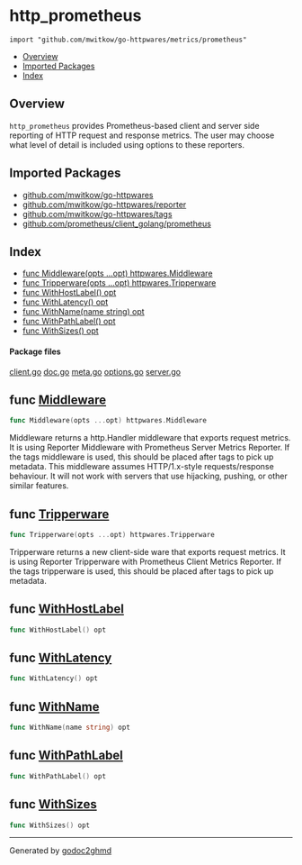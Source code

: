 # http_prometheus
`import "github.com/mwitkow/go-httpwares/metrics/prometheus"`

* [Overview](#pkg-overview)
* [Imported Packages](#pkg-imports)
* [Index](#pkg-index)

## <a name="pkg-overview">Overview</a>
`http_prometheus` provides Prometheus-based client and server side reporting of HTTP request and response metrics.
The user may choose what level of detail is included using options to these reporters.

## <a name="pkg-imports">Imported Packages</a>

- [github.com/mwitkow/go-httpwares](./../..)
- [github.com/mwitkow/go-httpwares/reporter](./../../reporter)
- [github.com/mwitkow/go-httpwares/tags](./../../tags)
- [github.com/prometheus/client_golang/prometheus](https://godoc.org/github.com/prometheus/client_golang/prometheus)

## <a name="pkg-index">Index</a>
* [func Middleware(opts ...opt) httpwares.Middleware](#Middleware)
* [func Tripperware(opts ...opt) httpwares.Tripperware](#Tripperware)
* [func WithHostLabel() opt](#WithHostLabel)
* [func WithLatency() opt](#WithLatency)
* [func WithName(name string) opt](#WithName)
* [func WithPathLabel() opt](#WithPathLabel)
* [func WithSizes() opt](#WithSizes)

#### <a name="pkg-files">Package files</a>
[client.go](./client.go) [doc.go](./doc.go) [meta.go](./meta.go) [options.go](./options.go) [server.go](./server.go) 

## <a name="Middleware">func</a> [Middleware](./server.go#L87)
``` go
func Middleware(opts ...opt) httpwares.Middleware
```
Middleware returns a http.Handler middleware that exports request metrics.
It is using Reporter Middleware with Prometheus Server Metrics Reporter.
If the tags middleware is used, this should be placed after tags to pick up metadata.
This middleware assumes HTTP/1.x-style requests/response behaviour. It will not work with servers that use
hijacking, pushing, or other similar features.

## <a name="Tripperware">func</a> [Tripperware](./client.go#L85)
``` go
func Tripperware(opts ...opt) httpwares.Tripperware
```
Tripperware returns a new client-side ware that exports request metrics.
It is using Reporter Tripperware with Prometheus Client Metrics Reporter.
If the tags tripperware is used, this should be placed after tags to pick up metadata.

## <a name="WithHostLabel">func</a> [WithHostLabel](./options.go#L36)
``` go
func WithHostLabel() opt
```

## <a name="WithLatency">func</a> [WithLatency](./options.go#L30)
``` go
func WithLatency() opt
```

## <a name="WithName">func</a> [WithName](./options.go#L24)
``` go
func WithName(name string) opt
```

## <a name="WithPathLabel">func</a> [WithPathLabel](./options.go#L42)
``` go
func WithPathLabel() opt
```

## <a name="WithSizes">func</a> [WithSizes](./options.go#L48)
``` go
func WithSizes() opt
```

- - -
Generated by [godoc2ghmd](https://github.com/GandalfUK/godoc2ghmd)